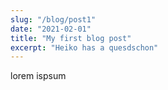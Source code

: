 ```yaml
---
slug: "/blog/post1"
date: "2021-02-01"
title: "My first blog post"
excerpt: "Heiko has a quesdschon"
---
```


lorem ispsum